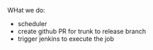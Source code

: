 WHat we do:
- scheduler
- create github PR for trunk to release branch
- trigger jenkins to execute the job